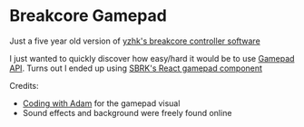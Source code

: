 
# Breakcore Gamepad

Just a five year old version of [yzhk's breakcore controller software](https://www.yzhkinstruments.com)

I just wanted to quickly discover how easy/hard it would be to use [Gamepad API](https://developer.mozilla.org/fr/docs/Web/API/Gamepad_API). Turns out I ended up using [SBRK's React gamepad component](https://github.com/SBRK/react-gamepad)

Credits: 
- [Coding with Adam](https://www.youtube.com/watch?v=UXTOXF8Y2Cs) for the gamepad visual
- Sound effects and background were freely found online
